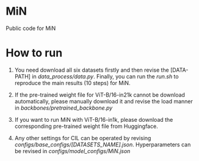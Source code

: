 # MiN
Public code for MiN

# How to run
1. You need download all six datasets firstly and then revise the [DATA-PATH] in *data_process/data.py*. Finally, you can run the *run.sh* to reproduce the main results (10 steps) for MiN.

2. If the pre-trained weight file for ViT-B/16-in21k cannot be download automatically, please manually download it and revise the load manner in *backbones/pretrained_backbone.py*

3. If you want to run MiN with ViT-B/16-in1k, please download the corresponding pre-trained weight file from Huggingface.

4. Any other settings for CIL can be operated by revising *configs/base_configs/[DATASETS_NAME].json*. Hyperparameters can be revised in *configs/model_configs/MiN.json*



